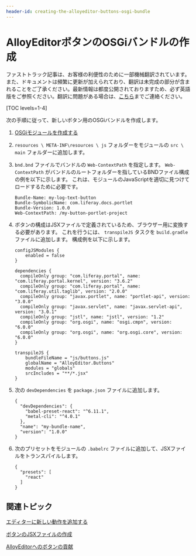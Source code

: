 ```yaml
---
header-id: creating-the-alloyeditor-buttons-osgi-bundle
---
```


# AlloyEditorボタンのOSGiバンドルの作成

<p class="alert alert-info"><span class="wysiwyg-color-blue120">ファストトラック記事は、お客様の利便性のために一部機械翻訳されています。また、ドキュメントは頻繁に更新が加えられており、翻訳は未完成の部分が含まれることをご了承ください。最新情報は都度公開されておりますため、必ず英語版をご参照ください。翻訳に問題がある場合は、<a href="mailto:support-content-jp@liferay.com">こちら</a>までご連絡ください。</span></p>

[TOC levels=1-4]

次の手順に従って、新しいボタン用のOSGiバンドルを作成します。

1.  [OSGiモジュールを作成する](/docs/7-1/tutorials/-/knowledge_base/t/starting-module-development#creating-a-module)

2.  `resources \ META-INF\resources \ js` フォルダーをモジュールの `src \ main` フォルダーに追加します。

3.  `bnd.bnd` ファイルでバンドルの `Web-ContextPath` を指定します。 `Web-ContextPath` がバンドルのルートフォルダーを指しているBNDファイル構成の例を以下に示します。 これは、モジュールのJavaScriptを適切に見つけてロードするために必要です。
   
        Bundle-Name: my-log-text-button
        Bundle-SymbolicName: com.liferay.docs.portlet
        Bundle-Version: 1.0.0
        Web-ContextPath: /my-button-portlet-project

4.  ボタンの構成はJSXファイルで定義されているため、ブラウザー用に変換する必要があります。 これを行うには、 `transpileJS` タスクを `build.gradle` ファイルに追加します。 構成例を以下に示します。
   
        configJSModules {
            enabled = false
        }
       
        dependencies {
          compileOnly group: "com.liferay.portal", name: "com.liferay.portal.kernel", version: "3.6.2"
          compileOnly group: "com.liferay.portal", name: "com.liferay.util.taglib", version: "2.0.0"
          compileOnly group: "javax.portlet", name: "portlet-api", version: "3.0.0"
          compileOnly group: "javax.servlet", name: "javax.servlet-api", version: "3.0.1"
          compileOnly group: "jstl", name: "jstl", version: "1.2"
          compileOnly group: "org.osgi", name: "osgi.cmpn", version: "6.0.0"
          compileOnly group: "org.osgi", name: "org.osgi.core", version: "6.0.0"
        }
       
        transpileJS {
            bundleFileName = "js/buttons.js"
            globalName = "AlloyEditor.Buttons"
            modules = "globals"
            srcIncludes = "**/*.jsx"
        }

5.  次の `devDependencies` を `package.json` ファイルに追加します。
   
        {
          "devDependencies": {
            "babel-preset-react": "^6.11.1",
            "metal-cli": "^4.0.1"
          },
          "name": "my-bundle-name",
          "version": "1.0.0"
        }

6.  次のプリセットをモジュールの `.babelrc` ファイルに追加して、JSXファイルをトランスパイルします。
   
        {
          "presets": [
            "react"
          ]
        }

## 関連トピック

[エディターに新しい動作を追加する](/docs/7-1/tutorials/-/knowledge_base/t/adding-new-behavior-to-an-editor)

[ボタンのJSXファイルの作成](/docs/7-1/tutorials/-/knowledge_base/t/creating-the-alloyeditor-buttons-jsx-file)

[AlloyEditorへのボタンの貢献](/docs/7-1/tutorials/-/knowledge_base/t/contributing-the-button-to-alloyeditor)
